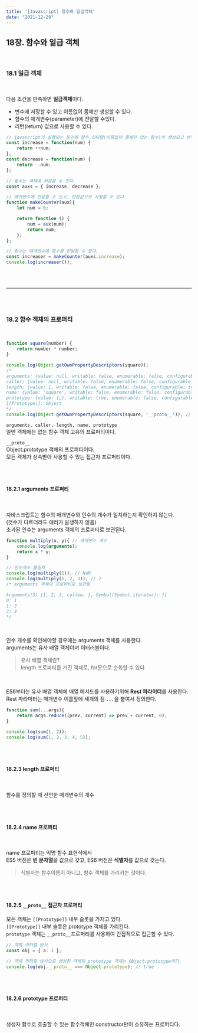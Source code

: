 ```yaml
---
title: '[Javascript] 함수와 일급객체'
date: "2021-12-29"
---
```


## 18장. 함수와 일급 객체
<br>

### 18.1 일급 객체
<br>

다음 조건을 만족하면 **일급객체**이다.

- 변수에 저장할 수 있고 이름없이 몸체만 생성할 수 있다.
- 함수의 매개변수(parameter)에 전달할 수있다.
- 리턴(return) 값으로 사용할 수 있다.

```javascript
// javascript가 실행되는 동안에 함수 리터럴(이름없이 몸체만 있는 함수)이 생성되고 변수에 할당된다.
const increase = function(num) {
    return ++num;
};
const decrease = function(num) {
    return --num;
};

// 함수는 객체에 저장할 수 있다.
const auxs = { increase, decrease };

// 매개변수에 전달할 수 있고, 반환값으로 사용할 수 있다.
function makeCounter(aux){
    let num = 0;

    return function () {
        num = aux(num);
        return num;
    };
};

// 함수는 매개변수에 함수를 전달할 수 있다.
const increaser = makeCounter(auxs.increase);
console.log(increaser());
```

<br>
<br>

- - -

<br>
<br>

### 18.2 함수 객체의 프로퍼티
<br>

```javascript
function square(number) {
    return number * number;
}

console.log(Object.getOwnPropertyDescriptors(square));
/*
arguments: {value: null, writable: false, enumerable: false, configurable: false}
caller: {value: null, writable: false, enumerable: false, configurable: false}
length: {value: 1, writable: false, enumerable: false, configurable: true}
name: {value: 'square', writable: false, enumerable: false, configurable: true}
prototype: {value: {…}, writable: true, enumerable: false, configurable: false}
[[Prototype]]: Object
*/
console.log(Object.getOwnPropertyDescriptors(square, '__proto__')); // undefined
```

```arguments, caller, length, name, prototype``` <br>
일반 객체에는 없는 함수 객체 고유의 프로퍼티이다.

```__proto__``` <br>
Object.prototype 객체의 프로퍼티이다.  <br>
모든 객체가 상속받아 사용할 수 있는 접근자 프로퍼티이다.

<br>
<br>

#### 18.2.1 arguments 프로퍼티
<br>

자바스크립트는 함수의 매개변수와 인수의 개수가 일치하는지 확인하지 않는다. <br> (갯수가 다르더라도 애러가 발생하지 않음) <br>
초과된 인수는 arguments 객체의 프로퍼티로 보관된다.


```javascript
function multiply(x, y){ // 매개변수 개수
    console.log(arguments);
    return x * y;
}

// 인수개수 불일치
console.log(multiply(1)); // NaN
console.log(multiply(1, 2, 3)); // 2
/* arguments 객체의 프로퍼티로 보관됨

Arguments(3) [1, 2, 3, callee: ƒ, Symbol(Symbol.iterator): ƒ]
0: 1
1: 2
2: 3
*/
```
<br>

인수 개수를 확인해야할 경우에는 arguments 객체를 사용한다. <br>
arguments는 유사 배열 객체이며 이터러블이다.
> 유사 배열 객체란? <br>
> length 프로퍼티를 가진 객체로, for문으로 순회할 수 있다. 

<br>

ES6부터는 유사 배열 객체에 배열 메서드를 사용하기위해 **Rest 파라미터**를 사용한다.
Rest 파라미터는 매개변수 이름앞에 세개의 점 ```...```을 붙여서 정의한다.

```javascript
function sum(...args){
    return args.reduce((prev, current) => prev + current, 0);
}

console.log(sum(1, 2));
console.log(sum(1, 2, 3, 4, 5));
```

<br>
<br>

#### 18.2.3 length 프로퍼티
<br>

함수를 정의할 때 선언한 매개변수의 개수

<br>
<br>

#### 18.2.4 name 프로퍼티
<br>

name 프로퍼티는 익명 함수 표현식에서 <br>
ES5 버전은 **빈 문자열**을 값으로 갖고,
ES6 버전은 **식별자**를 값으로 갖는다.

> 식별자는 함수이름이 아니고, 함수 객체를 가리키는 것이다.

<br>
<br>

#### 18.2.5 ```__proto__``` 접근자 프로퍼티
모든 객체는 ```[[Prototype]]``` 내부 슬롯을 가지고 있다. <br>
```[[Prototype]]``` 내부 슬롯은 prototype 객체를 가리킨다. <br>
```prototype``` 객체는 ```__proto__```프로퍼티를 사용하여 간접적으로 접근할 수 있다.

```javascript
// 객체 리터럴 방식
const obj = { a: 1 };

// 객체 리터럴 방식으로 생성한 객체의 prototype 객체는 Object.prototype이다.
console.log(obj.__proto__ === Object.prototype); // true
```

<br>
<br>

#### 18.2.6 prototype 프로퍼티
<br>

생성자 함수로 호출할 수 있는 함수객체인 constructor만이 소유하는 프로퍼티다.

```javascript

```





